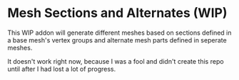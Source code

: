 # Mesh Sections and Alternates (WIP)

This WIP addon will generate different meshes based on sections defined in a base mesh's vertex groups and alternate mesh parts defined in seperate meshes. 

It doesn't work right now, because I was a fool and didn't create this repo until after I had lost a lot of progress.